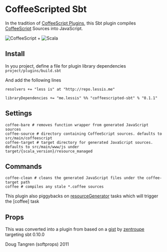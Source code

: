 # CoffeeScripted Sbt

In the tradition of [CoffeeScript Plugins](https://github.com/rubbish/coffee-script-sbt-plugin), this Sbt plugin compiles [CoffeeScript](http://jashkenas.github.com/coffee-script/) Sources into JavaScript.

![CoffeeScript](http://jashkenas.github.com/coffee-script/documentation/images/logo.png) + ![Scala](https://github.com/downloads/softprops/coffeescripted-sbt/scala_logo.png)

## Install

In you project, define a file for plugin library dependencies `project/plugins/build.sbt`

And add the following lines

    resolvers += "less is" at "http://repo.lessis.me"

    libraryDependencies += "me.lessis" %% "coffeescripted-sbt" % "0.1.1"

## Settings

    coffee-bare # removes function wrapper from generated JavaScript sources
    coffee-source # directory containing CoffeeScript sources. defaults to src/main/coffeescript
    coffee-target # target directory for generated JavaScript sources. defaults to src/main/www/js under target/{scala_version}/resource_managed

## Commands

    coffee-clean # cleans the generated JavaScript files under the coffee-target path
    coffee # compiles any stale *.coffee sources

This plugin also piggybacks on [resourceGenerator](https://github.com/harrah/xsbt/blob/0.10/main/Defaults.scala#L126) tasks which will trigger the [coffee] task

## Props

This was converted into a plugin from based on a [gist](https://gist.github.com/1018046) by [zentroupe](https://gist.github.com/zentrope) targeting sbt 0.10.0

Doug Tangren (softprops) 2011
